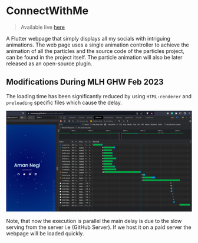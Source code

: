 # ConnectWithMe

> Available live [here](https://amannegi.github.io/connect-with-me/)

A Flutter webpage that simply displays all my socials with intriguing animations. The web page uses a single animation controller to achieve the animation of all the particles and the source code of the particles project, can be found in the project itself. The particle animation will also be later released as an open-source plugin.

## Modifications During MLH GHW Feb 2023

The loading time has been significantly reduced by using `HTML-renderer` and `preloading` specific files which cause the delay.

![](screenshots/waterfall.png)

Note, that now the execution is parallel the main delay is due to the slow serving from the server i.e (GitHub Server). If we host it on a paid server the webpage will be loaded quickly.
